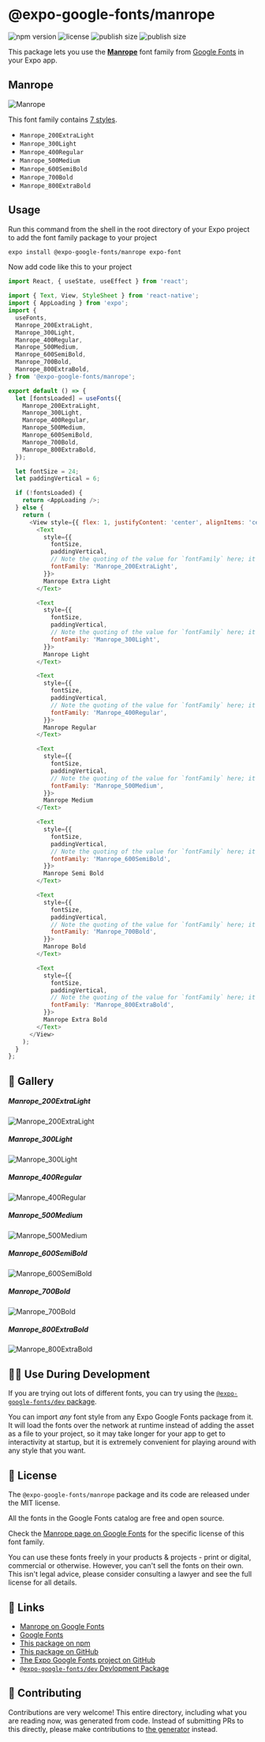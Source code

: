 # @expo-google-fonts/manrope

![npm version](https://flat.badgen.net/npm/v/@expo-google-fonts/manrope)
![license](https://flat.badgen.net/github/license/expo/google-fonts)
![publish size](https://flat.badgen.net/packagephobia/install/@expo-google-fonts/manrope)
![publish size](https://flat.badgen.net/packagephobia/publish/@expo-google-fonts/manrope)

This package lets you use the [**Manrope**](https://fonts.google.com/specimen/Manrope) font family from [Google Fonts](https://fonts.google.com/) in your Expo app.

## Manrope

![Manrope](./font-family.png)

This font family contains [7 styles](#-gallery).

- `Manrope_200ExtraLight`
- `Manrope_300Light`
- `Manrope_400Regular`
- `Manrope_500Medium`
- `Manrope_600SemiBold`
- `Manrope_700Bold`
- `Manrope_800ExtraBold`

## Usage

Run this command from the shell in the root directory of your Expo project to add the font family package to your project
```sh
expo install @expo-google-fonts/manrope expo-font
```

Now add code like this to your project
```js
import React, { useState, useEffect } from 'react';

import { Text, View, StyleSheet } from 'react-native';
import { AppLoading } from 'expo';
import {
  useFonts,
  Manrope_200ExtraLight,
  Manrope_300Light,
  Manrope_400Regular,
  Manrope_500Medium,
  Manrope_600SemiBold,
  Manrope_700Bold,
  Manrope_800ExtraBold,
} from '@expo-google-fonts/manrope';

export default () => {
  let [fontsLoaded] = useFonts({
    Manrope_200ExtraLight,
    Manrope_300Light,
    Manrope_400Regular,
    Manrope_500Medium,
    Manrope_600SemiBold,
    Manrope_700Bold,
    Manrope_800ExtraBold,
  });

  let fontSize = 24;
  let paddingVertical = 6;

  if (!fontsLoaded) {
    return <AppLoading />;
  } else {
    return (
      <View style={{ flex: 1, justifyContent: 'center', alignItems: 'center' }}>
        <Text
          style={{
            fontSize,
            paddingVertical,
            // Note the quoting of the value for `fontFamily` here; it expects a string!
            fontFamily: 'Manrope_200ExtraLight',
          }}>
          Manrope Extra Light
        </Text>

        <Text
          style={{
            fontSize,
            paddingVertical,
            // Note the quoting of the value for `fontFamily` here; it expects a string!
            fontFamily: 'Manrope_300Light',
          }}>
          Manrope Light
        </Text>

        <Text
          style={{
            fontSize,
            paddingVertical,
            // Note the quoting of the value for `fontFamily` here; it expects a string!
            fontFamily: 'Manrope_400Regular',
          }}>
          Manrope Regular
        </Text>

        <Text
          style={{
            fontSize,
            paddingVertical,
            // Note the quoting of the value for `fontFamily` here; it expects a string!
            fontFamily: 'Manrope_500Medium',
          }}>
          Manrope Medium
        </Text>

        <Text
          style={{
            fontSize,
            paddingVertical,
            // Note the quoting of the value for `fontFamily` here; it expects a string!
            fontFamily: 'Manrope_600SemiBold',
          }}>
          Manrope Semi Bold
        </Text>

        <Text
          style={{
            fontSize,
            paddingVertical,
            // Note the quoting of the value for `fontFamily` here; it expects a string!
            fontFamily: 'Manrope_700Bold',
          }}>
          Manrope Bold
        </Text>

        <Text
          style={{
            fontSize,
            paddingVertical,
            // Note the quoting of the value for `fontFamily` here; it expects a string!
            fontFamily: 'Manrope_800ExtraBold',
          }}>
          Manrope Extra Bold
        </Text>
      </View>
    );
  }
};

```

## 🔡 Gallery

##### Manrope_200ExtraLight
![Manrope_200ExtraLight](./Manrope_200ExtraLight.ttf.png)

##### Manrope_300Light
![Manrope_300Light](./Manrope_300Light.ttf.png)

##### Manrope_400Regular
![Manrope_400Regular](./Manrope_400Regular.ttf.png)

##### Manrope_500Medium
![Manrope_500Medium](./Manrope_500Medium.ttf.png)

##### Manrope_600SemiBold
![Manrope_600SemiBold](./Manrope_600SemiBold.ttf.png)

##### Manrope_700Bold
![Manrope_700Bold](./Manrope_700Bold.ttf.png)

##### Manrope_800ExtraBold
![Manrope_800ExtraBold](./Manrope_800ExtraBold.ttf.png)


## 👩‍💻 Use During Development

If you are trying out lots of different fonts, you can try using the [`@expo-google-fonts/dev` package](https://github.com/expo/google-fonts/tree/master/font-packages/dev#readme).

You can import *any* font style from any Expo Google Fonts package from it. It will load the fonts
over the network at runtime instead of adding the asset as a file to your project, so it may take longer
for your app to get to interactivity at startup, but it is extremely convenient
for playing around with any style that you want.

## 📖 License

The `@expo-google-fonts/manrope` package and its code are released under the MIT license.

All the fonts in the Google Fonts catalog are free and open source.

Check the [Manrope page on Google Fonts](https://fonts.google.com/specimen/Manrope) for the specific license of this font family.

You can use these fonts freely in your products & projects - print or digital, commercial or otherwise. However, you can't sell the fonts on their own. This isn't legal advice, please consider consulting a lawyer and see the full license for all details.

## 🔗 Links

- [Manrope on Google Fonts](https://fonts.google.com/specimen/Manrope)
- [Google Fonts](https://fonts.google.com/)
- [This package on npm](https://www.npmjs.com/package/@expo-google-fonts/manrope)
- [This package on GitHub](https://github.com/expo/google-fonts/tree/master/font-packages/manrope)
- [The Expo Google Fonts project on GitHub](https://github.com/expo/google-fonts)
- [`@expo-google-fonts/dev` Devlopment Package](https://github.com/expo/google-fonts/tree/master/font-packages/dev)

## 🤝 Contributing

Contributions are very welcome! This entire directory, including what you are reading now, was generated from code. Instead of submitting PRs to this directly, please make contributions to [the generator](https://github.com/expo/google-fonts/tree/master/packages/generator) instead.
